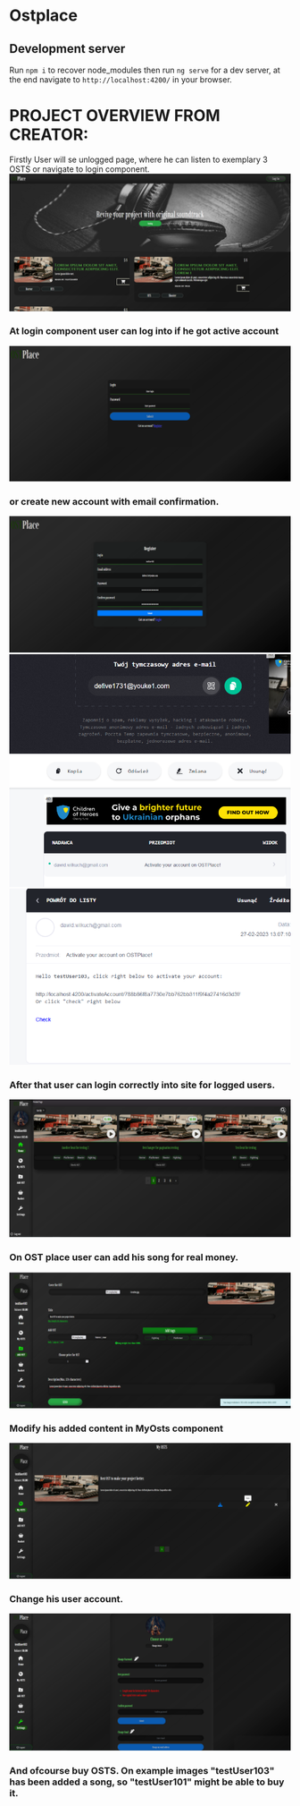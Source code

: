 # Ostplace

## Development server
Run `npm i` to recover node_modules then run `ng serve` for a dev server, at the end navigate to `http://localhost:4200/` in your browser.

# PROJECT OVERVIEW FROM CREATOR:
Firstly User will se unlogged page, where he can listen to exemplary 3 OSTS or navigate to login component.
<img src='www/unlogged.png' alt='unloggedSitePNG'/>

### At login component user can log into if he got active account
<img src='www/login.png' alt='unloggedSitePNG'/>

### or create new account with email confirmation.
<img src='www/register.png' alt='unloggedSitePNG'/>
<img src='www/confirmEmailPNG.png' alt='confirmEmailPNG'/>
<img src='www/confirmEmailDetails.png' alt='confirmEmailDetails'/>

### After that user can login correctly into site for logged users.
<img src='www/loggedHomePage.png' alt='loggedHomePage'/>

### On OST place user can add his song for real money.
<img src='www/AddOst.png' alt='AddOst'/>

### Modify his added content in MyOsts component
<img src='www/My Osts.png' alt='My Osts'/>

### Change his user account.
<img src='www/settings.png' alt='settings'/>

### And ofcourse buy OSTS. On example images "testUser103" has been added a song, so "testUser101" might be able to buy it.
